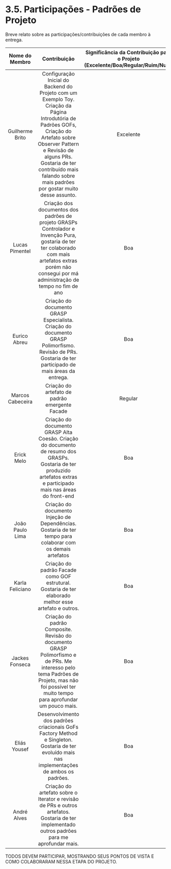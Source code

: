 # 3.5. Participações - Padrões de Projeto

Breve relato sobre as participações/contribuições de cada membro à entrega.

|  Nome do Membro  |                                                                                                                                  Contribuição                                                                                                                                  | Significância da Contribuição para o Projeto (Excelente/Boa/Regular/Ruim/Nula) |
| :--------------: | :----------------------------------------------------------------------------------------------------------------------------------------------------------------------------------------------------------------------------------------------------------------------------: | :----------------------------------------------------------------------------: |
| Guilherme Brito  | Configuração Inicial do Backend do Projeto com um Exemplo Toy. Criação da Página Introdutória de Padrões GOFs, Criação do Artefato sobre Observer Pattern e Revisão de alguns PRs. Gostaria de ter contribuído mais falando sobre mais padrões por gostar muito desse assunto. |                                   Excelente                                    |
|  Lucas Pimentel  |                                   Criação dos documentos dos padrões de projeto GRASPs Controlador e Invenção Pura, gostaria de ter ter colaborado com mais artefatos extras porém não consegui por má administração de tempo no fim de ano                                    |                                      Boa                                       |
|   Eurico Abreu   |                                                            Criação do documento GRASP Especialista. Criação do documento GRASP Polimorfismo. Revisão de PRs. Gostaria de ter participado de mais áreas da entrega.                                                             |                                      Boa                                       |
| Marcos Cabeceira |                                                                                                                 Criação do artefato de padrão emergente Facade                                                                                                                 |                                    Regular                                     |
|    Erick Melo    |                                                    Criação do documento GRASP Alta Coesão. Criação do documento de resumo dos GRASPs. Gostaria de ter produzido artefatos extras e participado mais nas áreas do front-end                                                     |                                      Boa                                       |
| João Paulo Lima  |                                                                                   Criação do documento Injeção de Dependências. Gostaria de ter tempo para colaborar com os demais artefatos                                                                                   |                                      Boa                                       |
| Karla Feliciano  |                                                                                     Criação do padrão Facade como GOF estrutural. Gostaria de ter elaborado melhor esse artefato e outros.                                                                                     |                                      Boa                                       |
|  Jackes Fonseca  |                                         Criação do padrão Composite. Revisão do documento GRASP Polimorfismo e de PRs. Me interesso pelo tema Padrões de Projeto, mas não foi possível ter muito tempo para aprofundar um pouco mais.                                          |                                      Boa                                       |
|   Eliás Yousef   |                                                                 Desenvolvimento dos padrões criacionais GoFs Factory Method e Singleton. Gostaria de ter evoluído mais nas implementações de ambos os padrões.                                                                 |                                      Boa                                       |
|   André Alves    |                                                                 Criação do artefato sobre o Iterator e revisão de PRs e outros artefatos. Gostaria de ter implementado outros padrões para me aprofundar mais.                                                                 |                                      Boa                                       |

TODOS DEVEM PARTICIPAR, MOSTRANDO SEUS PONTOS DE VISTA E COMO COLABORARAM NESSA ETAPA DO PROJETO.

